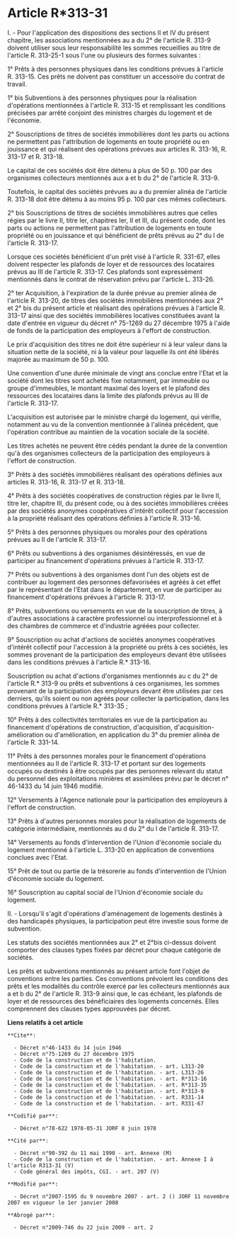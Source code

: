 # Article R*313-31

I. - Pour l'application des dispositions des sections II et IV du présent chapitre, les associations mentionnées au a du 2°
de l'article R. 313-9 doivent utiliser sous leur responsabilité les sommes recueillies au titre de l'article R. 313-25-1 sous
l'une ou plusieurs des formes suivantes :

1° Prêts à des personnes physiques dans les conditions prévues à l'article R. 313-15. Ces prêts ne doivent pas constituer un
accessoire du contrat de travail.

1° bis Subventions à des personnes physiques pour la réalisation d'opérations mentionnées à l'article R. 313-15 et
remplissant les conditions précisées par arrêté conjoint des ministres chargés du logement et de l'économie.

2° Souscriptions de titres de sociétés immobilières dont les parts ou actions ne permettent pas l'attribution de logements en
toute propriété ou en jouissance et qui réalisent des opérations prévues aux articles R. 313-16, R. 313-17 et R. 313-18.

Le capital de ces sociétés doit être détenu à plus de 50 p. 100 par des organismes collecteurs mentionnés aux a et b du 2° de
l'article R. 313-9.

Toutefois, le capital des sociétés prévues au a du premier alinéa de l'article R. 313-18 doit être détenu à au moins 95 p.
100 par ces mêmes collecteurs.

2° bis Souscriptions de titres de sociétés immobilières autres que celles régies par le livre II, titre Ier, chapitres Ier,
II et III, du présent code, dont les parts ou actions ne permettent pas l'attribution de logements en toute propriété ou en
jouissance et qui bénéficient de prêts prévus au 2° du I de l'article R. 313-17.

Lorsque ces sociétés bénéficient d'un prêt visé à l'article R. 331-67, elles doivent respecter les plafonds de loyer et de
ressources des locataires prévus au III de l'article R. 313-17. Ces plafonds sont expressément mentionnés dans le contrat de
réservation prévu par l'article L. 313-26.

2° ter Acquisition, à l'expiration de la durée prévue au premier alinéa de l'article R. 313-20, de titres des sociétés
immobilières mentionnées aux 2° et 2° bis du présent article et réalisant des opérations prévues à l'article R. 313-17 ainsi
que des sociétés immobilières locatives constituées avant la date d'entrée en vigueur du décret n° 75-1269 du 27 décembre
1975 à l'aide de fonds de la participation des employeurs à l'effort de construction.

Le prix d'acquisition des titres ne doit être supérieur ni à leur valeur dans la situation nette de la société, ni à la
valeur pour laquelle ils ont été libérés majorée au maximum de 50 p. 100.

Une convention d'une durée minimale de vingt ans conclue entre l'Etat et la société dont les titres sont achetés fixe
notamment, par immeuble ou groupe d'immeubles, le montant maximal des loyers et le plafond des ressources des locataires dans
la limite des plafonds prévus au III de l'article R. 313-17.

L'acquisition est autorisée par le ministre chargé du logement, qui vérifie, notamment au vu de la convention mentionnée à
l'alinéa précédent, que l'opération contribue au maintien de la vocation sociale de la société.

Les titres achetés ne peuvent être cédés pendant la durée de la convention qu'à des organismes collecteurs de la
participation des employeurs à l'effort de construction.

3° Prêts à des sociétés immobilières réalisant des opérations définies aux articles R. 313-16, R. 313-17 et R. 313-18.

4° Prêts à des sociétés coopératives de construction régies par le livre II, titre Ier, chapitre III, du présent code, ou à
des sociétés immobilières créées par des sociétés anonymes coopératives d'intérêt collectif pour l'accession à la propriété
réalisant des opérations définies à l'article R. 313-16.

5° Prêts à des personnes physiques ou morales pour des opérations prévues au II de l'article R. 313-17.

6° Prêts ou subventions à des organismes désintéressés, en vue de participer au financement d'opérations prévues à l'article
R. 313-17.

7° Prêts ou subventions à des organismes dont l'un des objets est de contribuer au logement des personnes défavorisées et
agréés à cet effet par le représentant de l'Etat dans le département, en vue de participer au financement d'opérations
prévues à l'article R. 313-17.

8° Prêts, subventions ou versements en vue de la souscription de titres, à d'autres associations à caractère professionnel ou
interprofessionnel et à des chambres de commerce et d'industrie agréées pour collecter.

9° Souscription ou achat d'actions de sociétés anonymes coopératives d'intérêt collectif pour l'accession à la propriété ou
prêts à ces sociétés, les sommes provenant de la participation des employeurs devant être utilisées dans les conditions
prévues à l'article R.* 313-16.

Souscription ou achat d'actions d'organismes mentionnés au c du 2° de l'article R.* 313-9 ou prêts et subventions à ces
organismes, les sommes provenant de la participation des employeurs devant être utilisées par ces derniers, qu'ils soient ou
non agréés pour collecter la participation, dans les conditions prévues à l'article R.* 313-35 ;

10° Prêts à des collectivités territoriales en vue de la participation au financement d'opérations de construction,
d'acquisition, d'acquisition-amélioration ou d'amélioration, en application du 3° du premier alinéa de l'article R. 331-14.

11° Prêts à des personnes morales pour le financement d'opérations mentionnées au II de l'article R. 313-17 et portant sur
des logements occupés ou destinés à être occupés par des personnes relevant du statut du personnel des exploitations minières
et assimilées prévu par le décret n° 46-1433 du 14 juin 1946 modifié.

12° Versements à l'Agence nationale pour la participation des employeurs à l'effort de construction.

13° Prêts à d'autres personnes morales pour la réalisation de logements de catégorie intermédiaire, mentionnés au d du 2° du
I de l'article R. 313-17.

14° Versements au fonds d'intervention de l'Union d'économie sociale du logement mentionné à l'article L. 313-20 en
application de conventions conclues avec l'Etat.

15° Prêt de tout ou partie de la trésorerie au fonds d'intervention de l'Union d'économie sociale du logement.

16° Souscription au capital social de l'Union d'économie sociale du logement.

II. - Lorsqu'il s'agit d'opérations d'aménagement de logements destinés à des handicapés physiques, la participation peut
être investie sous forme de subvention.

Les statuts des sociétés mentionnées aux 2° et 2°bis ci-dessus doivent comporter des clauses types fixées par décret pour
chaque catégorie de sociétés.

Les prêts et subventions mentionnés au présent article font l'objet de conventions entre les parties. Ces conventions
prévoient les conditions des prêts et les modalités du contrôle exercé par les collecteurs mentionnés aux a et b du 2° de
l'article R. 313-9 ainsi que, le cas échéant, les plafonds de loyer et de ressources des bénéficiaires des logements
concernés. Elles comprennent des clauses types approuvées par décret.

**Liens relatifs à cet article**

	**Cite**:

	  - Décret n°46-1433 du 14 juin 1946
	  - Décret n°75-1269 du 27 décembre 1975
	  - Code de la construction et de l'habitation.
	  - Code de la construction et de l'habitation. - art. L313-20
	  - Code de la construction et de l'habitation. - art. L313-26
	  - Code de la construction et de l'habitation. - art. R*313-16
	  - Code de la construction et de l'habitation. - art. R*313-35
	  - Code de la construction et de l'habitation. - art. R*313-9
	  - Code de la construction et de l'habitation. - art. R331-14
	  - Code de la construction et de l'habitation. - art. R331-67

	**Codifié par**:

	  - Décret n°78-622 1978-05-31 JORF 8 juin 1978

	**Cité par**:

	  - Décret n°90-392 du 11 mai 1990 - art. Annexe (M)
	  - Code de la construction et de l'habitation. - art. Annexe I à l'article R313-31 (V)
	  - Code général des impôts, CGI. - art. 207 (V)

	**Modifié par**:

	  - Décret n°2007-1595 du 9 novembre 2007 - art. 2 () JORF 11 novembre 2007 en vigueur le 1er janvier 2008

	**Abrogé par**:

	  - Décret n°2009-746 du 22 juin 2009 - art. 2
